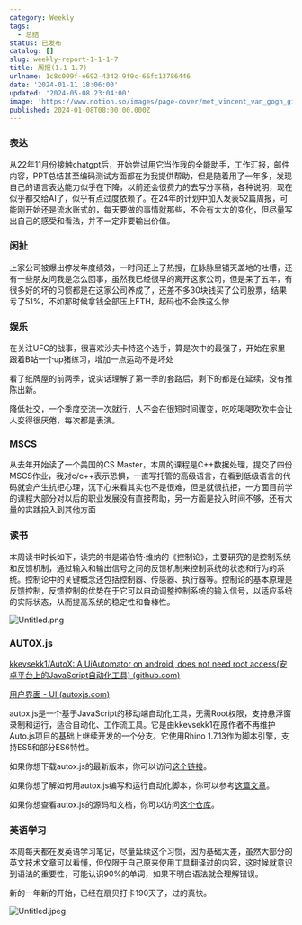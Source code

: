 ```yaml
---
category: Weekly
tags:
  - 总结
status: 已发布
catalog: []
slug: weekly-report-1-1-1-7
title: 周报(1.1-1.7)
urlname: 1c8c009f-e692-4342-9f9c-66fc13786446
date: '2024-01-11 18:06:00'
updated: '2024-05-08 23:04:00'
image: 'https://www.notion.so/images/page-cover/met_vincent_van_gogh_ginoux.jpg'
published: 2024-01-08T08:00:00.000Z
---
```


### 表达


从22年11月份接触chatgpt后，开始尝试用它当作我的全能助手，工作汇报，邮件内容，PPT总结甚至编码测试方面都在为我提供帮助，但是随着用了一年多，发现自己的语言表达能力似乎在下降，以前还会很费力的去写分享稿，各种说明，现在似乎都交给AI了，似乎有点过度依赖了。在24年的计划中加入发表52篇周报，可能刚开始还是流水账式的，每天要做的事情就那些，不会有太大的变化，但尽量写出自己的感受和看法，并不一定非要输出价值。


### 闲扯


上家公司被爆出停发年度绩效，一时间还上了热搜，在脉脉里铺天盖地的吐槽，还有一些朋友问我是怎么回事，虽然我已经很早的离开这家公司，但是呆了五年，有很多好的坏的习惯都是在这家公司养成了，还差不多30块钱买了公司股票，结果亏了51%，不如那时候拿钱全部压上ETH，起码也不会跌这么惨


### 娱乐


在关注UFC的战事，很喜欢沙夫卡特这个选手，算是次中的最强了，开始在家里跟着B站一个up猪练习，增加一点运动不是坏处


看了纸牌屋的前两季，说实话理解了第一季的套路后，剩下的都是在延续，没有推陈出新。


降低社交，一个季度交流一次就行，人不会在很短时间骤变，吃吃喝喝吹吹牛会让人变得很厌倦，每次都是表演。


### MSCS


从去年开始读了一个美国的CS Master，本周的课程是C++数据处理，提交了四份MSCS作业，我对c/c++表示恐惧，一直写托管的高级语言，在看到低级语言的代码就会产生抗拒心理，沉下心来看其实也不是很难，但是就很抗拒，一方面目前学的课程大部分对以后的职业发展没有直接帮助，另一方面是投入时间不够，还有大量的实践投入到其他方面


### 读书


本周读书时长如下，读完的书是诺伯特·维纳的《控制论》，主要研究的是控制系统和反馈机制，通过输入和输出信号之间的反馈机制来控制系统的状态和行为的系统。控制论中的关键概念还包括控制器、传感器、执行器等。控制论的基本原理是反馈控制，反馈控制的优势在于它可以自动调整控制系统的输入信号，以适应系统的实际状态，从而提高系统的稳定性和鲁棒性。


![Untitled.png](https://prod-files-secure.s3.us-west-2.amazonaws.com/5d24fe63-e567-4804-86f9-9fdc62e13082/4d744901-b410-4924-8554-36cce6e9aab7/Untitled.png?X-Amz-Algorithm=AWS4-HMAC-SHA256&X-Amz-Content-Sha256=UNSIGNED-PAYLOAD&X-Amz-Credential=ASIAZI2LB46673KLTOR5%2F20250414%2Fus-west-2%2Fs3%2Faws4_request&X-Amz-Date=20250414T213501Z&X-Amz-Expires=3600&X-Amz-Security-Token=IQoJb3JpZ2luX2VjEJX%2F%2F%2F%2F%2F%2F%2F%2F%2F%2FwEaCXVzLXdlc3QtMiJHMEUCIQDiNJ%2BgSGaeR15UbJXh%2BfLN%2F7aDiH%2Fn3S2WRuPEPcVkgwIgdxILpV1tUWPxY7jq8%2FZDdiaumcGKsWNBbtsCGGgTMl8q%2FwMIHhAAGgw2Mzc0MjMxODM4MDUiDJAoZs0vbpwuydNo%2FyrcA94%2FGqDjUp8lC%2F%2FQ6rAxMjlJQyljxiu07XoGEdmb8EKZABc9eutW%2BuXoEhaQI8vhnrUKLOby2JBk663PwpIUmIozs1bARYrfsYJF6rtKBa0twTupM5n9%2Fzl4tZJ6L%2FwBTM7z86uxcDeQWBnyEfJFkK3gx039FAgeouAZ8bZpVkAYN5z8X5MUUTmEBNhf1SeBMgaQP4%2BJyr4R5E%2BvgIb5kzhkWqKRMArR0tTNKPHmFbMegQZikQRI4vveZDj7adxj2OMG1NmfnI2Ah2TmaiHZm0RQyXEigydWkfRdvbZpAg8PNk6U5y35M3WzahYkRBEv4mcuzrkcRnOhAobNbgwD20dDZLdnvHKwV%2Br%2BjLU8X2E2GvXf3k76tdr1JvZ2Gdb8i%2Bvli8rbj2aIe%2BjdAHvEj4KbdsgV1GsDcJM7%2B7RPEppybY9mfKcCdgIkbnicvqxoma8Zd6x8uaAQswheaaPaJlTJpOskZcXk3tIn%2BsTIk2ID63spPISUrsIeP5M43%2BugfnXWJV1ugjm%2B%2Fdv47BKLjKX3zpzJ5npZKK9ZJTCFiNW%2B4X5rGqqeNtwzNU3FIqJZSdIWNHgBZtMWyi9KTPe23tsRInjFRpNH7W7NSIDqC8RNU8nLNWoctTwTZdK2MInp9b8GOqUB0lvUtw6YJ19ob6p4CAgB37RL3AOW5ux9IqY7zfhxCmP%2BQ5dMvzXhe7QXy2VKrbVs1%2F2Ui15cBkWecyy0Y56tHRRTqGXJgdrcLNmm1%2B%2BhH6B1oRXTHWq%2FEFozulCQmyzq4%2Fi8ArNjssCEYkiT697vpnHoDX3pE%2Fw8LTudeGh39i7HrX4HShN%2FOiBc2bLnwrWs4Qp7HDU7O6XZ4IwH%2BK9uyVv0fQ9d&X-Amz-Signature=c4b99e0c76bc137cf06d1916a9ced0b8f5445bd0103f2832bfedefdcc06487cf&X-Amz-SignedHeaders=host&x-id=GetObject)


### AUTOX.js


[kkevsekk1/AutoX: A UiAutomator on android, does not need root access(安卓平台上的JavaScript自动化工具) (github.com)](https://github.com/kkevsekk1/AutoX)


[用户界面 - UI (autoxjs.com)](http://doc.autoxjs.com/#/ui)


autox.js是一个基于JavaScript的移动端自动化工具，无需Root权限，支持悬浮窗录制和运行，适合自动化、工作流工具。它是由kkevsekk1在原作者不再维护Auto.js项目的基础上继续开发的一个分支。它使用Rhino 1.7.13作为脚本引擎，支持ES5和部分ES6特性。


如果你想下载autox.js的最新版本，你可以访问[这个链接](https://github.com/kkevsekk1/AutoX/releases)。


如果你想了解如何用autox.js编写和运行自动化脚本，你可以参考[这篇文章](https://www.cnblogs.com/ghj1976/p/autoxjs.html)。


如果你想查看autox.js的源码和文档，你可以访问[这个仓库](https://github.com/kkevsekk1/AutoX)。


### 英语学习


本周每天都在发英语学习笔记，尽量延续这个习惯，因为基础太差，虽然大部分的英文技术文章可以看懂，但仅限于自己原来使用工具翻译过的内容，这时候就意识到语法的重要性，可能认识90%的单词，如果不明白语法就会理解错误。


新的一年新的开始，已经在扇贝打卡190天了，过的真快。


![Untitled.jpeg](https://prod-files-secure.s3.us-west-2.amazonaws.com/5d24fe63-e567-4804-86f9-9fdc62e13082/c04d3014-4bd3-4142-a613-19220f0a3512/Untitled.jpeg?X-Amz-Algorithm=AWS4-HMAC-SHA256&X-Amz-Content-Sha256=UNSIGNED-PAYLOAD&X-Amz-Credential=ASIAZI2LB46673KLTOR5%2F20250414%2Fus-west-2%2Fs3%2Faws4_request&X-Amz-Date=20250414T213501Z&X-Amz-Expires=3600&X-Amz-Security-Token=IQoJb3JpZ2luX2VjEJX%2F%2F%2F%2F%2F%2F%2F%2F%2F%2FwEaCXVzLXdlc3QtMiJHMEUCIQDiNJ%2BgSGaeR15UbJXh%2BfLN%2F7aDiH%2Fn3S2WRuPEPcVkgwIgdxILpV1tUWPxY7jq8%2FZDdiaumcGKsWNBbtsCGGgTMl8q%2FwMIHhAAGgw2Mzc0MjMxODM4MDUiDJAoZs0vbpwuydNo%2FyrcA94%2FGqDjUp8lC%2F%2FQ6rAxMjlJQyljxiu07XoGEdmb8EKZABc9eutW%2BuXoEhaQI8vhnrUKLOby2JBk663PwpIUmIozs1bARYrfsYJF6rtKBa0twTupM5n9%2Fzl4tZJ6L%2FwBTM7z86uxcDeQWBnyEfJFkK3gx039FAgeouAZ8bZpVkAYN5z8X5MUUTmEBNhf1SeBMgaQP4%2BJyr4R5E%2BvgIb5kzhkWqKRMArR0tTNKPHmFbMegQZikQRI4vveZDj7adxj2OMG1NmfnI2Ah2TmaiHZm0RQyXEigydWkfRdvbZpAg8PNk6U5y35M3WzahYkRBEv4mcuzrkcRnOhAobNbgwD20dDZLdnvHKwV%2Br%2BjLU8X2E2GvXf3k76tdr1JvZ2Gdb8i%2Bvli8rbj2aIe%2BjdAHvEj4KbdsgV1GsDcJM7%2B7RPEppybY9mfKcCdgIkbnicvqxoma8Zd6x8uaAQswheaaPaJlTJpOskZcXk3tIn%2BsTIk2ID63spPISUrsIeP5M43%2BugfnXWJV1ugjm%2B%2Fdv47BKLjKX3zpzJ5npZKK9ZJTCFiNW%2B4X5rGqqeNtwzNU3FIqJZSdIWNHgBZtMWyi9KTPe23tsRInjFRpNH7W7NSIDqC8RNU8nLNWoctTwTZdK2MInp9b8GOqUB0lvUtw6YJ19ob6p4CAgB37RL3AOW5ux9IqY7zfhxCmP%2BQ5dMvzXhe7QXy2VKrbVs1%2F2Ui15cBkWecyy0Y56tHRRTqGXJgdrcLNmm1%2B%2BhH6B1oRXTHWq%2FEFozulCQmyzq4%2Fi8ArNjssCEYkiT697vpnHoDX3pE%2Fw8LTudeGh39i7HrX4HShN%2FOiBc2bLnwrWs4Qp7HDU7O6XZ4IwH%2BK9uyVv0fQ9d&X-Amz-Signature=a8057381683ea02adee04b8025957c30b62e87ca337ef559692de92385236928&X-Amz-SignedHeaders=host&x-id=GetObject)

